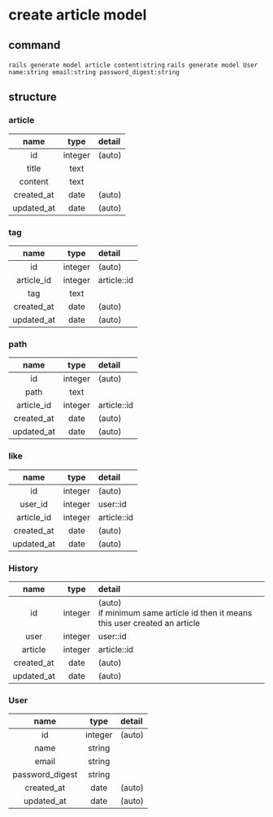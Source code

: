 # create article model

## command

`rails generate model article content:string`
`rails generate model User name:string email:string password_digest:string`

## structure

### article

| name       | type    | detail |
| :--------: | :-----: | :----- |
| id         | integer | (auto) |
| title      | text    |        |
| content    | text    |        |
| created_at | date    | (auto) |
| updated_at | date    | (auto) |

### tag

| name       | type    | detail      |
| :--------: | :-----: | :---------- |
| id         | integer | (auto)      |
| article_id | integer | article::id |
| tag        | text    |             |
| created_at | date    | (auto)      |
| updated_at | date    | (auto)      |

### path

| name       | type    | detail      |
| :--------: | :-----: | :---------- |
| id         | integer | (auto)      |
| path       | text    |             |
| article_id | integer | article::id |
| created_at | date    | (auto)      |
| updated_at | date    | (auto)      |

### like

| name       | type    | detail      |
| :--------: | :-----: | :---------- |
| id         | integer | (auto)      |
| user_id    | integer | user::id    |
| article_id | integer | article::id |
| created_at | date    | (auto)      |
| updated_at | date    | (auto)      |

### History

| name       | type    | detail                                                                            |
| :--------: | :-----: | :-------------------------------------------------------------------------------- |
| id         | integer | (auto) <br> if minimum same article id then it means this user created an article |
| user       | integer | user::id                                                                          |
| article    | integer | article::id                                                                       |
| created_at | date    | (auto)                                                                            |
| updated_at | date    | (auto)                                                                            |

### User

| name            | type    | detail |
| :-------------: | :-----: | :----- |
| id              | integer | (auto) |
| name            | string  |        |
| email           | string  |        |
| password_digest | string  |        |
| created_at      | date    | (auto) |
| updated_at      | date    | (auto) |
